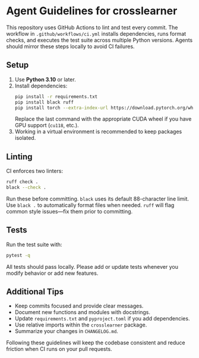 # Agent Guidelines for crosslearner

This repository uses GitHub Actions to lint and test every commit. The workflow
in `.github/workflows/ci.yml` installs dependencies, runs format checks, and
executes the test suite across multiple Python versions. Agents should mirror
these steps locally to avoid CI failures.

## Setup

1. Use **Python 3.10** or later.
2. Install dependencies:
   ```bash
   pip install -r requirements.txt
   pip install black ruff
   pip install torch --extra-index-url https://download.pytorch.org/whl/cpu
   ```
   Replace the last command with the appropriate CUDA wheel if you have GPU
   support (`cu118`, etc.).
3. Working in a virtual environment is recommended to keep packages isolated.

## Linting

CI enforces two linters:

```bash
ruff check .
black --check .
```

Run these before committing. `black` uses its default 88-character line limit.
Use `black .` to automatically format files when needed. `ruff` will flag common
style issues—fix them prior to committing.

## Tests

Run the test suite with:

```bash
pytest -q
```

All tests should pass locally. Please add or update tests whenever you modify
behavior or add new features.

## Additional Tips

- Keep commits focused and provide clear messages.
- Document new functions and modules with docstrings.
- Update `requirements.txt` and `pyproject.toml` if you add dependencies.
- Use relative imports within the `crosslearner` package.
- Summarize your changes in `CHANGELOG.md`.

Following these guidelines will keep the codebase consistent and reduce friction
when CI runs on your pull requests.
